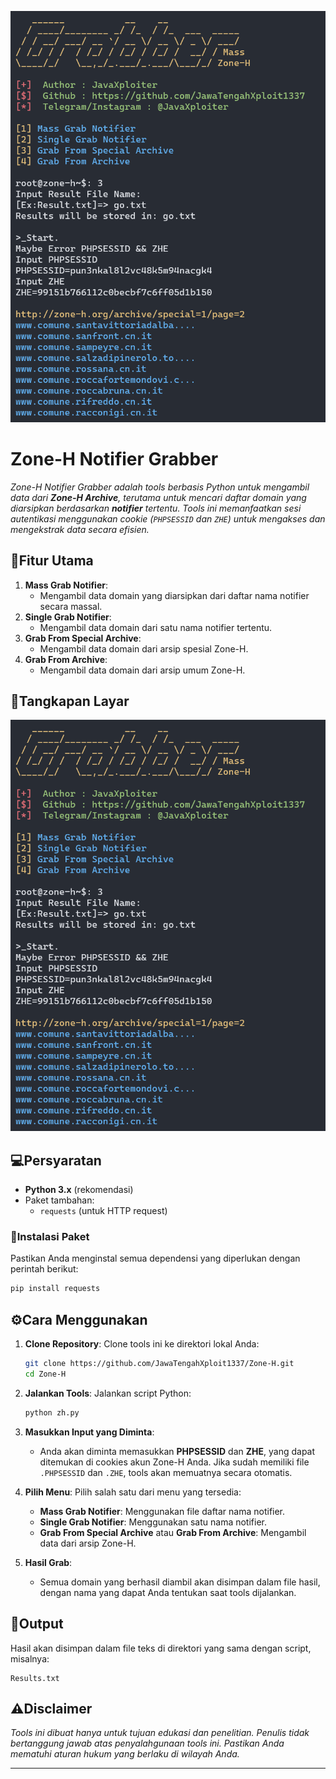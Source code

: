 
<p align="center">
	<img src="zh.png" width="600px">
</p>

# Zone-H Notifier Grabber

*Zone-H Notifier Grabber adalah tools berbasis Python untuk mengambil data dari **Zone-H Archive**, terutama untuk mencari daftar domain yang diarsipkan berdasarkan **notifier** tertentu. Tools ini memanfaatkan sesi autentikasi menggunakan cookie (`PHPSESSID` dan `ZHE`) untuk mengakses dan mengekstrak data secara efisien.*

## 🤖Fitur Utama
1. **Mass Grab Notifier**:
   - Mengambil data domain yang diarsipkan dari daftar nama notifier secara massal.
2. **Single Grab Notifier**:
   - Mengambil data domain dari satu nama notifier tertentu.
3. **Grab From Special Archive**:
   - Mengambil data domain dari arsip spesial Zone-H.
4. **Grab From Archive**:
   - Mengambil data domain dari arsip umum Zone-H.

## 📸Tangkapan Layar
![Zone-H](zh.png)

## 💻Persyaratan
- **Python 3.x** (rekomendasi)
- Paket tambahan:
  - `requests` (untuk HTTP request)

### 🚀Instalasi Paket
Pastikan Anda menginstal semua dependensi yang diperlukan dengan perintah berikut:
```bash
pip install requests
```

## ⚙️Cara Menggunakan
1. **Clone Repository**:
   Clone tools ini ke direktori lokal Anda:
   ```bash
   git clone https://github.com/JawaTengahXploit1337/Zone-H.git
   cd Zone-H
   ```

2. **Jalankan Tools**:
   Jalankan script Python:
   ```bash
   python zh.py
   ```

3. **Masukkan Input yang Diminta**:
   - Anda akan diminta memasukkan **PHPSESSID** dan **ZHE**, yang dapat ditemukan di cookies akun Zone-H Anda. Jika sudah memiliki file `.PHPSESSID` dan `.ZHE`, tools akan memuatnya secara otomatis.

4. **Pilih Menu**:
   Pilih salah satu dari menu yang tersedia:
   - **Mass Grab Notifier**: Menggunakan file daftar nama notifier.
   - **Single Grab Notifier**: Menggunakan satu nama notifier.
   - **Grab From Special Archive** atau **Grab From Archive**: Mengambil data dari arsip Zone-H.

5. **Hasil Grab**:
   - Semua domain yang berhasil diambil akan disimpan dalam file hasil, dengan nama yang dapat Anda tentukan saat tools dijalankan.

## 🧾️Output
Hasil akan disimpan dalam file teks di direktori yang sama dengan script, misalnya:
```
Results.txt
```

## ⚠️Disclaimer
*Tools ini dibuat hanya untuk tujuan edukasi dan penelitian. Penulis tidak bertanggung jawab atas penyalahgunaan tools ini. Pastikan Anda mematuhi aturan hukum yang berlaku di wilayah Anda.*

---

